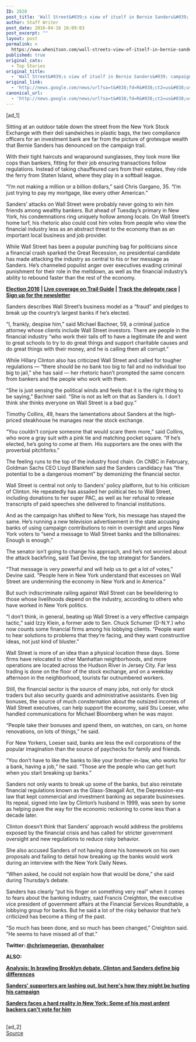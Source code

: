 ```yaml
---
ID: 2820
post_title: 'Wall Street&#039;s view of itself in Bernie Sanders&#039; campaign: Maligned, marginalized, misunderstood &#8211; Los Angeles Times'
author: Staff Writer
post_date: 2016-04-16 16:09:03
post_excerpt: ""
layout: post
permalink: >
  https://www.whenitson.com/wall-streets-view-of-itself-in-bernie-sanders-campaign-maligned-marginalized-misunderstood-los-angeles-times/
published: true
original_cats:
  - Top Stories
original_title:
  - 'Wall Street&#039;s view of itself in Bernie Sanders&#039; campaign: Maligned, marginalized, misunderstood - Los Angeles Times'
original_link:
  - 'http://news.google.com/news/url?sa=t&#038;fd=R&#038;ct2=us&#038;usg=AFQjCNGFwEVrV2QHmd_ZI8a3Wf553OLftA&#038;clid=c3a7d30bb8a4878e06b80cf16b898331&#038;cid=52779083856960&#038;ei=n2MSV7i6HsrtwgGisKbIAQ&#038;url=http://www.latimes.com/nation/politics/la-na-campaign-wall-street-20160416-story.html'
canonical_url:
  - 'http://news.google.com/news/url?sa=t&#038;fd=R&#038;ct2=us&#038;usg=AFQjCNGFwEVrV2QHmd_ZI8a3Wf553OLftA&#038;clid=c3a7d30bb8a4878e06b80cf16b898331&#038;cid=52779083856960&#038;ei=n2MSV7i6HsrtwgGisKbIAQ&#038;url=http://www.latimes.com/nation/politics/la-na-campaign-wall-street-20160416-story.html'
---
```

 [ad_1]
<br><div data-role="pagination_page" data-content-page="1" readability="188.71312372908">
                          <p>Sitting at an outdoor table down the street from the New York Stock Exchange with their deli sandwiches in plastic bags, the two compliance officers for an investment bank are far from the picture of grotesque wealth that Bernie Sanders has denounced on the campaign trail.</p><p>With their tight haircuts and wraparound sunglasses, they look more like cops than bankers, fitting for their job ensuring transactions follow regulations. Instead of taking chauffeured cars from their estates, they ride the ferry from Staten Island, where they play in a softball league.</p>
  <p>“I’m not making a million or a billion dollars,” said Chris Gargano, 35. “I’m just trying to pay my mortgage, like every other American.”</p><p>Sanders’ attacks on Wall Street were probably never going to win him friends among wealthy bankers. But ahead of Tuesday’s primary in New York, his condemnations ring uniquely hollow among locals. On Wall Street’s home turf, his rhetoric also could cost him votes from people who view the financial industry less as an abstract threat to the economy than as an important local business and job provider.</p><span class="trb_ar_cont" data-ar-cont="Article continues below"/>
    <p>While Wall Street has been a popular punching bag for politicians since a financial crash sparked the Great Recession, no presidential candidate has made attacking the industry as central to his or her message as Sanders. He’s channeled populist anger over executives evading criminal punishment for their role in the meltdown, as well as the financial industry’s ability to rebound faster than the rest of the economy.</p><p><strong><a href="http://www.latimes.com/politics">Election 2016</a> | <a href="http://www.latimes.com/trailguide">Live coverage on Trail Guide</a> | <a href="http://graphics.latimes.com/2016-election-delegates/">Track the delegate race</a> | <a href="http://www.latimes.com/health/la-newsletter-essential-politics-signup-page-htmlstory.html">Sign up for the newsletter</a>  </strong></p><p>Sanders describes Wall Street’s business model as a “fraud” and pledges to break up the country’s largest banks if he’s elected.</p><p>“I, frankly, despise him,” said Michael Bachner, 59, a criminal justice attorney whose clients include Wall Street investors. There are people in the financial industry “who work their tails off to have a legitimate life and went to great schools to try to do great things and support charitable causes and do great things with their money, and he is calling them all corrupt.”</p><p>While Hillary Clinton also has criticized Wall Street and called for tougher regulations — “there should be no bank too big to fail and no individual too big to jail,” she has said — her rhetoric hasn’t prompted the same concern from bankers and the people who work with them.</p><p>“She is just sensing the political winds and feels that it is the right thing to be saying,” Bachner said. “She is not as left on that as Sanders is. I don’t think she thinks everyone on Wall Street is a bad guy.”</p><p>Timothy Collins, 49, hears the lamentations about Sanders at the high-priced steakhouse he manages near the stock exchange.</p><p>“You couldn’t conjure someone that would scare them more,” said Collins, who wore a gray suit with a pink tie and matching pocket square. “If he’s elected, he’s going to come at them. His supporters are the ones with the proverbial pitchforks.”</p><p>The feeling runs to the top of the industry food chain. On CNBC in February, Goldman Sachs CEO Lloyd Blankfein said the Sanders candidacy has “the potential to be a dangerous moment” by demonizing the financial sector.</p><p>Wall Street is central not only to Sanders’ policy platform, but to his criticism of Clinton. He repeatedly has assailed her political ties to Wall Street, including donations to her super PAC, as well as her refusal to release transcripts of paid speeches she delivered to financial institutions.</p><p>And as the campaign has shifted to New York, his message has stayed the same. He’s running a new television advertisement in the state accusing banks of using campaign contributions to rein in oversight and urges New York voters to “send a message to Wall Street banks and the billionaires: Enough is enough.”</p><p>The senator isn’t going to change his approach, and he’s not worried about the attack backfiring, said Tad Devine, the top strategist for Sanders.</p><aside class="trb_embed" data-content-id="84109884" data-content-size="small" data-content-type="story" data-content-slug="la-most-read-stories-this-hour" data-content-subtype="story" data-role="socialshare_item  imgsize_ratiosizecontainer " data-state=""/><p>“That message is very powerful and will help us to get a lot of votes,” Devine said. “People here in New York understand that excesses on Wall Street are undermining the economy in New York and in America.”</p><p>But such indiscriminate railing against Wall Street can be bewildering to those whose livelihoods depend on the industry, according to others who have worked in New York politics.</p><p>“I don’t think, in general, beating up Wall Street is a very effective campaign tactic,” said Izzy Klein, a former aide to Sen. Chuck Schumer (D-N.Y.) who now counts some financial firms among his lobbying clients. “People want to hear solutions to problems that they’re facing, and they want constructive ideas, not just kind of bluster.”</p><p>Wall Street is more of an idea than a physical location these days. Some firms have relocated to other Manhattan neighborhoods, and more operations are located across the Hudson River in Jersey City. Far less trading is done on the floor of the stock exchange, and on a weekday afternoon in the neighborhood, tourists far outnumbered workers.</p><p>Still, the financial sector is the source of many jobs, not only for stock traders but also security guards and administrative assistants. Even big bonuses, the source of much consternation about the outsized incomes of Wall Street executives, can help support the economy, said Stu Loeser, who handled communications for Michael Bloomberg when he was mayor.</p><p>“People take their bonuses and spend them, on watches, on cars, on home renovations, on lots of things,” he said.</p><p>For New Yorkers, Loeser said, banks are less the evil corporations of the popular imagination than the source of paychecks for family and friends.</p><aside class="trb_embed" data-content-size="small" data-content-type="blurb">
</aside><p>“You don’t have to like the banks to like your brother-in-law, who works for a bank, having a job,” he said. “Those are the people who can get hurt when you start breaking up banks.”</p><p>Sanders not only wants to break up some of the banks, but also reinstate financial regulations known as the Glass-Steagall Act, the Depression-era law that kept commercial and investment banking as separate businesses. Its repeal, signed into law by Clinton’s husband in 1999, was seen by some as helping pave the way for the economic reckoning to come less than a decade later.</p></div><div data-role="pagination_page" data-content-page="2" readability="50.325914149444">
                          <p>Clinton doesn’t think that Sanders’ approach would address the problems exposed by the financial crisis and has called for stricter government oversight and new regulations to reduce risky behavior.</p><p>She also accused Sanders of not having done his homework on his own proposals and failing to detail how breaking up the banks would work during an interview with the New York Daily News.</p>
  <p>“When asked, he could not explain how that would be done,” she said during Thursday’s debate.</p><p>Sanders has clearly “put his finger on something very real” when it comes to fears about the banking industry, said Francis Creighton, the executive vice president of government affairs at the Financial Services Roundtable, a lobbying group for banks. But he said a lot of the risky behavior that he’s criticized has become a thing of the past.</p><p>“So much has been done, and so much has been changed,” Creighton said. “He seems to have missed all of that.”</p><p><strong>Twitter: <a href="http://twitter.com/chrismegerian">@chrismegerian</a>, <a href="http://twitter.com/evanhalper">@evanhalper</a> </strong></p><p><strong>ALSO:</strong></p><p><strong><a href="http://www.latimes.com/politics/la-na-new-york-debate-analysis-20160415-story.html">Analysis: In brawling Brooklyn debate, Clinton and Sanders define big differences</a></strong></p><p><strong><a href="http://www.latimes.com/nation/politics/la-na-bernie-sanders-supporters-20160415-story.html">Sanders' supporters are lashing out, but here's how they might be hurting his campaign</a></strong></p><p><strong><a href="http://www.latimes.com/nation/politics/la-na-sanders-closed-primary-20160415-story.html">Sanders faces a hard reality in New York: Some of his most ardent backers can't vote for him</a></strong></p></div>
<br>[ad_2]
<br><a href="http://news.google.com/news/url?sa=t&#038;fd=R&#038;ct2=us&#038;usg=AFQjCNGFwEVrV2QHmd_ZI8a3Wf553OLftA&#038;clid=c3a7d30bb8a4878e06b80cf16b898331&#038;cid=52779083856960&#038;ei=n2MSV7i6HsrtwgGisKbIAQ&#038;url=http://www.latimes.com/nation/politics/la-na-campaign-wall-street-20160416-story.html">Source </a>
